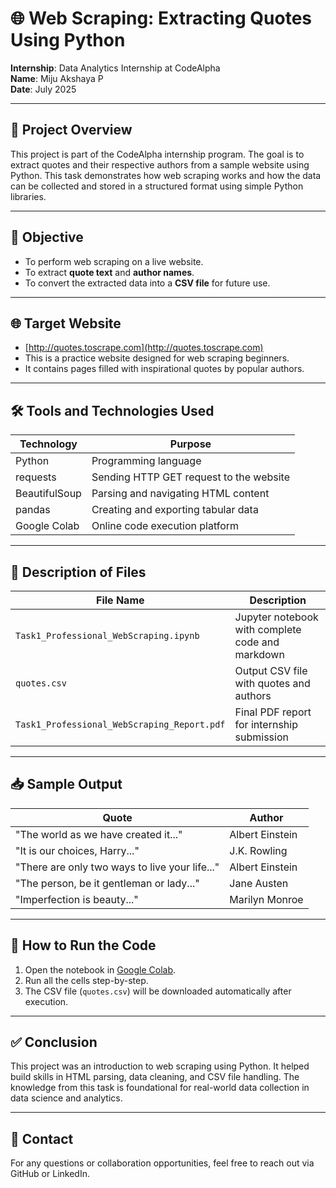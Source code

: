 # 🌐 Web Scraping: Extracting Quotes Using Python

**Internship**: Data Analytics Internship at CodeAlpha  
**Name**: Miju Akshaya P  
**Date**: July 2025  

---

## 📌 Project Overview

This project is part of the CodeAlpha internship program. The goal is to extract quotes and their respective authors from a sample website using Python. This task demonstrates how web scraping works and how the data can be collected and stored in a structured format using simple Python libraries.

---

## 🎯 Objective

- To perform web scraping on a live website.
- To extract **quote text** and **author names**.
- To convert the extracted data into a **CSV file** for future use.

---

## 🌐 Target Website

- [http://quotes.toscrape.com](http://quotes.toscrape.com)
- This is a practice website designed for web scraping beginners.
- It contains pages filled with inspirational quotes by popular authors.

---

## 🛠️ Tools and Technologies Used

| Technology       | Purpose                                      |
|------------------|----------------------------------------------|
| Python           | Programming language                         |
| requests         | Sending HTTP GET request to the website      |
| BeautifulSoup    | Parsing and navigating HTML content          |
| pandas           | Creating and exporting tabular data          |
| Google Colab     | Online code execution platform               |

---

## 🧾 Description of Files

| File Name                         | Description                                       |
|----------------------------------|---------------------------------------------------|
| `Task1_Professional_WebScraping.ipynb` | Jupyter notebook with complete code and markdown |
| `quotes.csv`                     | Output CSV file with quotes and authors           |
| `Task1_Professional_WebScraping_Report.pdf` | Final PDF report for internship submission    |

---

## 📥 Sample Output

| Quote                                              | Author           |
|----------------------------------------------------|------------------|
| "The world as we have created it..."               | Albert Einstein  |
| "It is our choices, Harry..."                      | J.K. Rowling     |
| "There are only two ways to live your life..."     | Albert Einstein  |
| "The person, be it gentleman or lady..."           | Jane Austen      |
| "Imperfection is beauty..."                        | Marilyn Monroe   |

---

## 📂 How to Run the Code

1. Open the notebook in [Google Colab](https://colab.research.google.com).
2. Run all the cells step-by-step.
3. The CSV file (`quotes.csv`) will be downloaded automatically after execution.

---

## ✅ Conclusion

This project was an introduction to web scraping using Python. It helped build skills in HTML parsing, data cleaning, and CSV file handling. The knowledge from this task is foundational for real-world data collection in data science and analytics.

---

## 📧 Contact

For any questions or collaboration opportunities, feel free to reach out via GitHub or LinkedIn.
